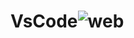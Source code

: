 # VsCode![web](https://github.com/farukeynalli/VsCode/assets/107475599/faddc166-c898-48ce-8b24-c27d2b96d799)
